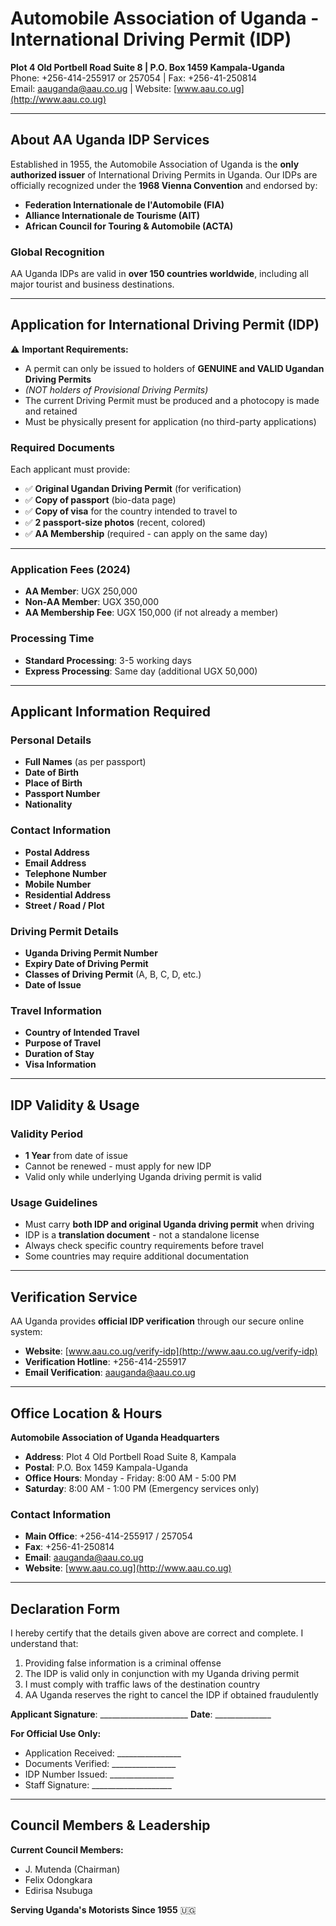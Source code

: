 # Automobile Association of Uganda - International Driving Permit (IDP)
**Plot 4 Old Portbell Road Suite 8 | P.O. Box 1459 Kampala-Uganda**  
Phone: +256-414-255917 or 257054 | Fax: +256-41-250814  
Email: aauganda@aau.co.ug | Website: [www.aau.co.ug](http://www.aau.co.ug)

---

## About AA Uganda IDP Services

Established in 1955, the Automobile Association of Uganda is the **only authorized issuer** of International Driving Permits in Uganda. Our IDPs are officially recognized under the **1968 Vienna Convention** and endorsed by:

- **Federation Internationale de l'Automobile (FIA)**
- **Alliance Internationale de Tourisme (AIT)**  
- **African Council for Touring & Automobile (ACTA)**

### Global Recognition
AA Uganda IDPs are valid in **over 150 countries worldwide**, including all major tourist and business destinations.

---

## Application for International Driving Permit (IDP)

⚠️ **Important Requirements:**
- A permit can only be issued to holders of **GENUINE and VALID Ugandan Driving Permits**  
- *(NOT holders of Provisional Driving Permits)*
- The current Driving Permit must be produced and a photocopy is made and retained
- Must be physically present for application (no third-party applications)

### Required Documents
Each applicant must provide:  
- ✅ **Original Ugandan Driving Permit** (for verification)
- ✅ **Copy of passport** (bio-data page)
- ✅ **Copy of visa** for the country intended to travel to  
- ✅ **2 passport-size photos** (recent, colored)
- ✅ **AA Membership** (required - can apply on the same day)

---

### Application Fees (2024)
- **AA Member**: UGX 250,000  
- **Non-AA Member**: UGX 350,000  
- **AA Membership Fee**: UGX 150,000 (if not already a member)

### Processing Time
- **Standard Processing**: 3-5 working days
- **Express Processing**: Same day (additional UGX 50,000)

---

## Applicant Information Required

### Personal Details
- **Full Names** (as per passport)
- **Date of Birth**
- **Place of Birth** 
- **Passport Number**
- **Nationality**

### Contact Information
- **Postal Address**
- **Email Address**  
- **Telephone Number**
- **Mobile Number**
- **Residential Address**
- **Street / Road / Plot**

### Driving Permit Details
- **Uganda Driving Permit Number**
- **Expiry Date of Driving Permit**
- **Classes of Driving Permit** (A, B, C, D, etc.)
- **Date of Issue**

### Travel Information
- **Country of Intended Travel**
- **Purpose of Travel**
- **Duration of Stay**
- **Visa Information**

---

## IDP Validity & Usage

### Validity Period
- **1 Year** from date of issue
- Cannot be renewed - must apply for new IDP
- Valid only while underlying Uganda driving permit is valid

### Usage Guidelines
- Must carry **both IDP and original Uganda driving permit** when driving
- IDP is a **translation document** - not a standalone license
- Always check specific country requirements before travel
- Some countries may require additional documentation

---

## Verification Service

AA Uganda provides **official IDP verification** through our secure online system:
- **Website**: [www.aau.co.ug/verify-idp](http://www.aau.co.ug/verify-idp)
- **Verification Hotline**: +256-414-255917
- **Email Verification**: aauganda@aau.co.ug

---

## Office Location & Hours

**Automobile Association of Uganda Headquarters**
- **Address**: Plot 4 Old Portbell Road Suite 8, Kampala
- **Postal**: P.O. Box 1459 Kampala-Uganda
- **Office Hours**: Monday - Friday: 8:00 AM - 5:00 PM
- **Saturday**: 8:00 AM - 1:00 PM (Emergency services only)

### Contact Information
- **Main Office**: +256-414-255917 / 257054
- **Fax**: +256-41-250814
- **Email**: aauganda@aau.co.ug
- **Website**: [www.aau.co.ug](http://www.aau.co.ug)

---

## Declaration Form

I hereby certify that the details given above are correct and complete. I understand that:

1. Providing false information is a criminal offense
2. The IDP is valid only in conjunction with my Uganda driving permit
3. I must comply with traffic laws of the destination country
4. AA Uganda reserves the right to cancel the IDP if obtained fraudulently

**Applicant Signature**: ______________________ **Date**: ______________

**For Official Use Only:**
- Application Received: ________________
- Documents Verified: ________________  
- IDP Number Issued: ________________
- Staff Signature: ____________________

---

## Council Members & Leadership

**Current Council Members:**
- J. Mutenda (Chairman)
- Felix Odongkara
- Edirisa Nsubuga

**Serving Uganda's Motorists Since 1955** 🇺🇬
